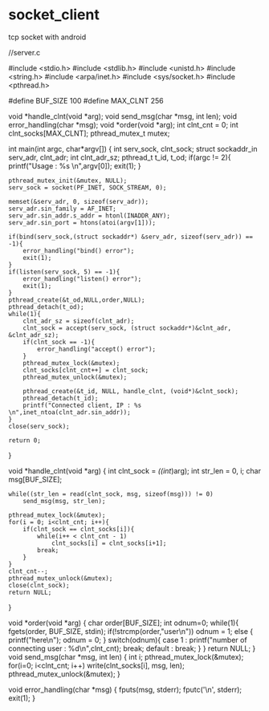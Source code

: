 # socket_client
tcp socket with android

//server.c

#include <stdio.h>
#include <stdlib.h>
#include <unistd.h>
#include <string.h>
#include <arpa/inet.h>
#include <sys/socket.h>
#include <pthread.h>

#define BUF_SIZE 100
#define MAX_CLNT 256

void *handle_clnt(void *arg);
void send_msg(char *msg, int len);
void error_handling(char *msg);
void *order(void *arg);
int clnt_cnt = 0;
int clnt_socks[MAX_CLNT];
pthread_mutex_t mutex;

int main(int argc, char*argv[])
{
	int serv_sock, clnt_sock;
	struct sockaddr_in serv_adr, clnt_adr;
	int clnt_adr_sz;
	pthread_t t_id, t_od;
	if(argc != 2){
		printf("Usage : %s <port>\n",argv[0]);
		exit(1);
	}

	pthread_mutex_init(&mutex, NULL);
	serv_sock = socket(PF_INET, SOCK_STREAM, 0);

	memset(&serv_adr, 0, sizeof(serv_adr));
	serv_adr.sin_family = AF_INET;
	serv_adr.sin_addr.s_addr = htonl(INADDR_ANY);
	serv_adr.sin_port = htons(atoi(argv[1]));

	if(bind(serv_sock,(struct sockaddr*) &serv_adr, sizeof(serv_adr)) == -1){
		error_handling("bind() error");
		exit(1);
	}
	if(listen(serv_sock, 5) == -1){
		error_handling("listen() error");
		exit(1);
	}
	pthread_create(&t_od,NULL,order,NULL);
	pthread_detach(t_od);
	while(1){		
		clnt_adr_sz = sizeof(clnt_adr);
		clnt_sock = accept(serv_sock, (struct sockaddr*)&clnt_adr, &clnt_adr_sz);
		if(clnt_sock == -1){
			error_handling("accept() error");
		}
		pthread_mutex_lock(&mutex);
		clnt_socks[clnt_cnt++] = clnt_sock;
		pthread_mutex_unlock(&mutex);

		pthread_create(&t_id, NULL, handle_clnt, (void*)&clnt_sock);
		pthread_detach(t_id);
		printf("Connected client, IP : %s \n",inet_ntoa(clnt_adr.sin_addr));
	}
	close(serv_sock);

	return 0;
}

void *handle_clnt(void *arg)
{
	int clnt_sock = *((int*)arg);
	int str_len = 0, i;
	char msg[BUF_SIZE];

	while((str_len = read(clnt_sock, msg, sizeof(msg))) != 0)
		send_msg(msg, str_len);

	pthread_mutex_lock(&mutex);
	for(i = 0; i<clnt_cnt; i++){
		if(clnt_sock == clnt_socks[i]){
			while(i++ < clnt_cnt - 1)
				clnt_socks[i] = clnt_socks[i+1];
			break;
		}
	}
	clnt_cnt--;
	pthread_mutex_unlock(&mutex);
	close(clnt_sock);
	return NULL;
}

void *order(void *arg)
{
	char order[BUF_SIZE];
	int odnum=0;
	while(1){
		fgets(order, BUF_SIZE, stdin);
		if(!strcmp(order,"user\n"))
			odnum = 1;
		else {
			printf("here\n");
			odnum = 0;
		}
		switch(odnum){
			case 1 :
				printf("number of connecting user : %d\n",clnt_cnt);
			       break;
			default :
			       break;
		}
	}
	return NULL;
}
void send_msg(char *msg, int len)
{
	int i;
	pthread_mutex_lock(&mutex);
	for(i=0; i<clnt_cnt; i++)
		write(clnt_socks[i], msg, len);
	pthread_mutex_unlock(&mutex);
}

void error_handling(char *msg)
{
	fputs(msg, stderr);
	fputc('\n', stderr);
	exit(1);
}
